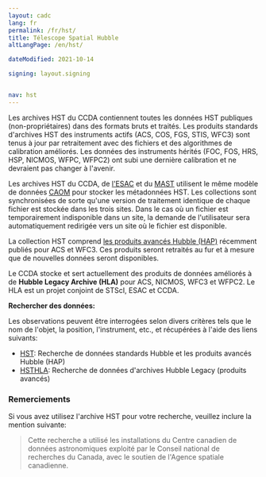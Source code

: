```yaml
---
layout: cadc
lang: fr
permalink: /fr/hst/
title: Télescope Spatial Hubble
altLangPage: /en/hst/

dateModified: 2021-10-14

signing: layout.signing


nav: hst
---
```


<p>
Les archives HST du CCDA contiennent toutes les données HST publiques (non-propriétaires) dans des formats bruts et traités.
Les produits standards d'archives HST des instruments actifs (ACS, COS, FGS, STIS, WFC3) sont tenus à jour par retraitement avec des fichiers et des algorithmes de calibration améliorés.
Les données des instruments hérités (FOC, FOS, HRS, HSP, NICMOS, WFPC, WFPC2) ont subi une dernière calibration et ne devraient pas changer à l'avenir.
</p>
<p>

Les archives HST du CCDA, de <a id="ESAC" rel="external" href="https://archives.esac.esa.int/hst/" class="ui-link">l'ESAC</a> et du <a id="MAST" rel="external" href="https://archive.stsci.edu" class="ui-link">MAST</a> utilisent le même modèle de données <a id="CAOM" rel="external" href="https://www.opencadc.org/caom2" class="ui-link">CAOM</a> pour stocker les métadonnées HST. 
Les collections sont synchronisées de sorte qu'une version de traitement identique de chaque fichier est stockée dans les trois sites.
Dans le cas où un fichier est temporairement indisponible dans un site, la demande de l'utilisateur sera automatiquement redirigée vers un site où le fichier est disponible.
</p>
<p>
La collection HST comprend <a id="HAP" rel="external" href="https://archive.stsci.edu/contents/newsletters/december-2020/hap-single-visit-mosaics-now-available" class="ui-link">les produits avancés Hubble (HAP)</a>  récemment publiés pour ACS et WFC3. Ces produits seront retraités au fur et à mesure que de nouvelles données seront disponibles.
</p>
<p>
Le CCDA stocke et sert actuellement des produits de données améliorés à de <b>Hubble Legacy Archive (HLA)</b> pour ACS, NICMOS, WFC3 et WFPC2. Le HLA est un projet conjoint de STScI, ESAC et CCDA.
</p>

<p>
<strong>Rechercher des données: </strong> 
</p>
<p>
  Les observations peuvent être interrogées selon divers critères tels que le nom de l'objet, la position, l'instrument, etc., et récupérées à l'aide des liens suivants:
</p>

<ul>
    <li><a href="/fr/recherche/?collection=HST&amp;noexec=true" class="ui-link">HST</a>: Recherche de données standards Hubble et les produits avancés Hubble (HAP)</li>
    <li><a href="/fr/recherche/?collection=HSTHLA&amp;noexec=true" class="ui-link">HSTHLA</a>: Recherche de données d'archives Hubble Legacy (produits avancés)</li>
</ul>


<div>
<h3>Remerciements</h3><p>
Si vous avez utilisez l'archive HST pour votre recherche, veuillez inclure la mention suivante:</p>

<blockquote>
Cette recherche a utilisé les installations du Centre canadien de données astronomiques exploité par le Conseil national de recherches du Canada, avec le soutien de l'Agence spatiale canadienne.
</blockquote>
